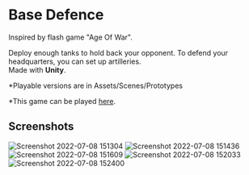 # Base Defence

Inspired by flash game "Age Of War".

Deploy enough tanks to hold back your opponent. To defend your headquarters, you can set up artilleries.</br>
Made with **Unity**.</br>

*Playable versions are in Assets/Scenes/Prototypes
 
*This game can be played 
 [here](https://souvik-2000.itch.io/base-defence).</br>

## Screenshots
![Screenshot 2022-07-08 151304](https://user-images.githubusercontent.com/35128994/178094754-97e6a84a-93ad-4b7e-a8b3-d7d4062848fb.png)
![Screenshot 2022-07-08 151436](https://user-images.githubusercontent.com/35128994/178094757-b2562eca-dadf-42b2-8926-627e670882a3.png)
![Screenshot 2022-07-08 151609](https://user-images.githubusercontent.com/35128994/178094759-a701edfa-2c1b-4658-b420-3293b5395752.png)
![Screenshot 2022-07-08 152033](https://user-images.githubusercontent.com/35128994/178094760-716de708-35c3-4363-ba57-25d33cc515fc.png)
![Screenshot 2022-07-08 152400](https://user-images.githubusercontent.com/35128994/178094764-96a5fad4-b3a2-4bc2-893c-e137ef92618c.png)

